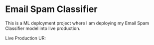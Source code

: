 # Email Spam Classifier

This is a ML deployment project where I am deploying my Email Spam Classifier model into live production. 

Live Production UR: 


